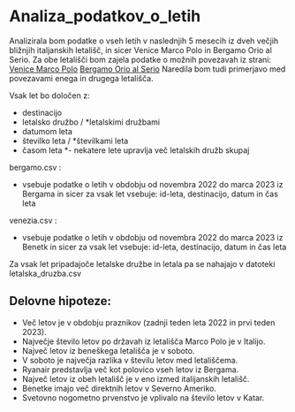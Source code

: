 # Analiza_podatkov_o_letih
Analizirala bom podatke o vseh letih v naslednjih 5 mesecih iz dveh večjih bližnjih italjanskih letališč, in sicer Venice Marco Polo in Bergamo Orio al Serio. 
Za obe letališči bom zajela podatke o možnih povezavah iz strani:
[Venice Marco Polo](https://www.veneziaairport.it/en/flights/seasonal-schedule/fdatefrom-15-10-2022/fdateto-25-03-2023/ftype-D/ftframe-alldaylong/page-1.html)
[Bergamo Orio al Serio](https://www.milanbergamoairport.it/en/seasonal-flights-timetable/)
Naredila bom tudi primerjavo med povezavami enega in drugega letališča.

Vsak let bo določen z:
* destinacijo
* letalsko družbo / *letalskimi družbami 
* datumom leta
* številko leta / *številkami leta 
* časom leta
*- nekatere lete upravlja več letalskih družb skupaj

bergamo.csv :
*  vsebuje podatke o letih v obdobju od novembra 2022 do marca 2023 iz Bergama in sicer za vsak let vsebuje: id-leta, destinacijo, datum in čas leta

venezia.csv :
*  vsebuje podatke o letih v obdobju od novembra 2022 do marca 2023 iz Benetk  in sicer za vsak let vsebuje: id-leta, destinacijo, datum in čas leta

Za vsak let pripadajoče letalske družbe in letala pa se nahajajo v datoteki 
letalska_druzba.csv

## Delovne hipoteze:
* Več letov je v obdobju praznikov (zadnji teden leta 2022 in prvi teden 2023).
* Največje število letov po državah iz letališča Marco Polo je v Italijo.
* Največ letov iz beneškega letališča je v soboto.
* V soboto je največja razlika v številu letov med letališčema.
* Ryanair predstavlja več kot polovico vseh letov iz Bergama.
* Največ letov iz obeh letališč je v eno izmed italijanskih letališč.
* Benetke imajo več direktnih letov v Severno Ameriko.
* Svetovno nogometno prvenstvo je vplivalo na število letov v Katar.